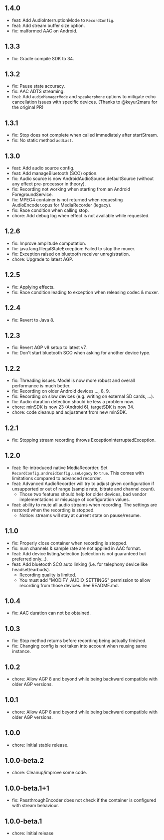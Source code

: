 ## 1.4.0
* feat: Add AudioInterruptionMode to `RecordConfig`.
* feat: Add stream buffer size option.
* fix: malformed AAC on Android.

## 1.3.3
* fix: Gradle compile SDK to 34.

## 1.3.2
* fix: Pause state accuracy.
* fix: AAC ADTS streaming.
* feat: Add `audioManagerMode` and `speakerphone` options to mitigate echo cancellation issues with specific devices. (Thanks to @keyur2maru for the original PR)

## 1.3.1
* fix: Stop does not complete when called immediately after startStream.
* fix: No static method `addLast`.

## 1.3.0
* feat: Add audio source config.
* feat: Add manageBluetooth (SCO) option.
* fix: Audio source is now AndroidAudioSource.defaultSource (without any effect pre-processor in theory).
* fix: Recording not working when starting from an Android ForegroundService.
* fix: MPEG4 container is not returned when requesting AudioEncoder.opus for MediaRecorder (legacy).
* fix: Race condition when calling stop.
* chore: Add debug log when effect is not available while requested.

## 1.2.6
* fix: Improve amplitude computation.
* fix: java.lang.IllegalStateException: Failed to stop the muxer.
* fix: Exception raised on bluetooth receiver unregistration.
* chore: Upgrade to latest AGP.

## 1.2.5
* fix: Applying effects.
* fix: Race condition leading to exception when releasing codec & muxer.

## 1.2.4
* fix: Revert to Java 8.

## 1.2.3
* fix: Revert AGP v8 setup to latest v7.
* fix: Don't start bluetooth SCO when asking for another device type.

## 1.2.2
* fix: Threading issues. Model is now more robust and overall performance is much better.
* fix: Recording on older Android devices ..., 8, 9.
* fix: Recording on slow devices (e.g. writing on external SD cards, ...).
* fix: Audio duration detection should be less a problem now.
* chore: minSDK is now 23 (Android 6), targetSDK is now 34.
* chore: code cleanup and adjustment from new minSDK.

## 1.2.1
* fix: Stopping stream recording throws ExceptionInterruptedException.

## 1.2.0
* feat: Re-introduced native MediaRecorder. Set `RecordConfig.androidConfig.useLegacy` to `true`. This comes with limitations compared to advanced recorder.
* feat: Advanced AudioRecorder will try to adjust given configuration if unsupported or out of range (sample rate, bitrate and channel count).
  * Those two features should help for older devices, bad vendor implementations or misusage of configuration values.
* feat: ability to mute all audio streams when recording. The settings are restored when the recording is stopped.
  * Notice: streams will stay at current state on pause/resume.

## 1.1.0
* fix: Properly close container when recording is stopped.
* fix: num channels & sample rate are not applied in AAC format.
* feat: Add device listing/selection (selection is not guaranteed but preferred only...).
* feat: Add bluetooth SCO auto linking (i.e. for telephony device like headset/earbuds).
  * Recording quality is limited.
  * You must add "MODIFY_AUDIO_SETTINGS" permission to allow recording from those devices. See README.md.

## 1.0.4
* fix: AAC duration can not be obtained.

## 1.0.3
* fix: Stop method returns before recording being actually finished.
* fix: Changing config is not taken into account when reusing same instance.

## 1.0.2
* chore: Allow AGP 8 and beyond while being backward compatible with older AGP versions.

## 1.0.1
* chore: Allow AGP 8 and beyond while being backward compatible with older AGP versions.

## 1.0.0
* chore: Initial stable release.

## 1.0.0-beta.2
* chore: Cleanup/improve some code.

## 1.0.0-beta.1+1
* fix: PassthroughEncoder does not check if the container is configured with stream behaviour.

## 1.0.0-beta.1
* chore: Initial release